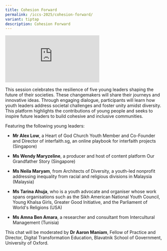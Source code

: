 ```yaml
---
title: Cohesion Forward
permalink: /iccs-2025/cohesion-forward/
variant: tiptap
description: Cohesion Forward
---
```

<div class="iframe-wrapper">
<iframe allowfullscreen="true" frameborder="0" src="https://www.youtube.com/embed/d0IZhQ4Q9fY?si=NskFG8GIhbP7Opgs"></iframe>
</div>
<p>This session celebrates the resilience of five young leaders shaping the
future of their societies. These changemakers will share their journeys
and innovative ideas. Through engaging dialogue, participants will learn
how youth leaders address societal challenges and foster unity amidst diversity.
This platform highlights the contributions of young people and seeks to
inspire future leaders to build cohesive and inclusive communities.</p>
<p>Featuring the following young leaders:</p>
<ul data-tight="true" class="tight">
<li>
<p><strong>Mr Alex Low</strong>, a Heart of God Church Youth Member and Co-Founder
and Director of interfaith.sg, an online playbook for interfaith projects
(Singapore)</p>
</li>
<li>
<p><strong>Ms Wendy Maryzeline</strong>, a producer and host of content platform
Our Grandfather Story (Singapore)</p>
</li>
<li>
<p><strong>Ms Neila Maryam</strong>, from Architects of Diversity, a youth-led
nonprofit addressing inequality from racial and religious divisions in
Malaysia (Malaysia)</p>
</li>
<li>
<p><strong>Ms Tarina Ahuja</strong>, who is a youth advocate and organiser
whose work spans organisations such as the Sikh American National Youth
Council, Young Khalsa Girls, Greater Good Initiative, and the Parliament
of World's Religions (USA)</p>
</li>
<li>
<p><strong>Ms Amna Ben Amara</strong>, a researcher and consultant from Intercultural
Management (Tunisia)</p>
</li>
</ul>
<p>This chat will be moderated by <strong>Dr Aaron Maniam</strong>, Fellow
of Practice and Director, Digital Transformation Education, Blavatnik School
of Government, University of Oxford.</p>